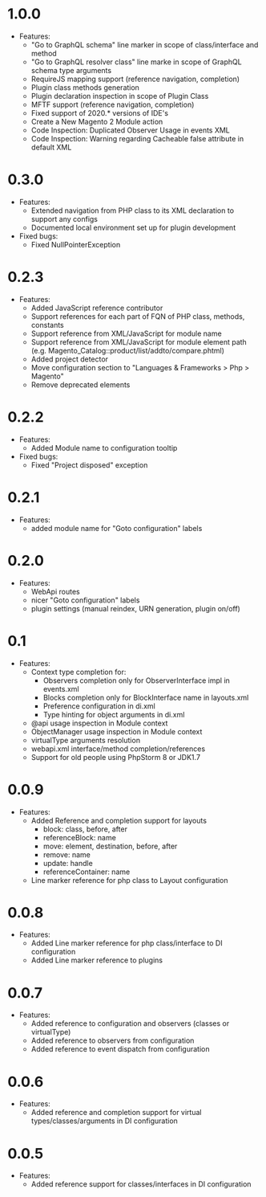 1.0.0
============= 
* Features:
    * "Go to GraphQL schema" line marker in scope of class/interface and method
    * "Go to GraphQL resolver class" line marke in scope of GraphQL schema type arguments
    * RequireJS mapping support (reference navigation, completion)
    * Plugin class methods generation
    * Plugin declaration inspection in scope of Plugin Class
    * MFTF support (reference navigation, completion)
    * Fixed support of 2020.* versions of IDE's
    * Create a New Magento 2 Module action
    * Code Inspection: Duplicated Observer Usage in events XML
    * Code Inspection: Warning regarding Cacheable false attribute in default XML 

0.3.0
============= 
* Features:
    * Extended navigation from PHP class to its XML declaration to support any configs
    * Documented local environment set up for plugin development
* Fixed bugs:
    * Fixed NullPointerException

0.2.3
=============
* Features:
    * Added JavaScript reference contributor
    * Support references for each part of FQN of PHP class, methods, constants
    * Support reference from XML/JavaScript for module name
    * Support reference from XML/JavaScript for module element path (e.g. Magento_Catalog::product/list/addto/compare.phtml)
    * Added project detector
    * Move configuration section to "Languages & Frameworks > Php > Magento"
    * Remove deprecated elements
    
0.2.2
============= 
* Features:
    * Added Module name to configuration tooltip
* Fixed bugs:
    * Fixed "Project disposed" exception
   
0.2.1
=============    
* Features:
    * added module name for "Goto configuration" labels
    
0.2.0
=============
* Features:
    * WebApi routes
    * nicer "Goto configuration" labels
    * plugin settings (manual reindex, URN generation, plugin on/off)
 
0.1
=============  
* Features:
    * Context type completion for:
        * Observers completion only for ObserverInterface impl in events.xml
        * Blocks completion only for BlockInterface name in layouts.xml
        * Preference configuration in di.xml
        * Type hinting for object arguments in di.xml
    * @api usage inspection in Module context
    * ObjectManager usage inspection in Module context
    * virtualType arguments resolution
    * webapi.xml interface/method completion/references
    * Support for old people using PhpStorm 8 or JDK1.7
    
0.0.9
=============    
* Features:
    * Added Reference and completion support for layouts
        * block: class, before, after
        * referenceBlock: name
        * move: element, destination, before, after
        * remove: name
        * update: handle
        * referenceContainer: name
    * Line marker reference for php class to Layout configuration

0.0.8
=============
* Features:
    * Added Line marker reference for php class/interface to DI configuration
    * Added Line marker reference to plugins

0.0.7
=============
* Features:
    * Added reference to configuration and observers (classes or virtualType)
    * Added reference to observers from configuration
    * Added reference to event dispatch from configuration
    
0.0.6
=============
* Features:
    * Added reference and completion support for virtual types/classes/arguments in DI configuration
    
0.0.5
=============
* Features:
    * Added reference support for classes/interfaces in DI configuration